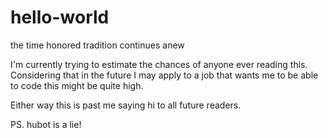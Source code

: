 # hello-world
the time honored tradition continues anew

I'm currently trying to estimate the chances of anyone ever reading this. Considering that in the future I may apply to a job that wants me to be able to code this might be quite high. 

Either way this is past me saying hi to all future readers.

PS. hubot is a lie! 
